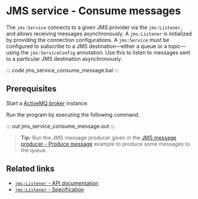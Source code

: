 # JMS service - Consume messages

The `jms:Service` connects to a given JMS provider via the `jms:Listener`, and allows receiving messages asynchronously. A `jms:Listener` is initialized by providing the connection configurations. A `jms:Service` must be configured to subscribe to a JMS destination—either a queue or a topic—using the `jms:ServiceConfig` annotation. Use this to listen to messages sent to a particular JMS destination asynchronously.


::: code jms_service_consume_message.bal :::

## Prerequisites
Start a [ActiveMQ broker](https://activemq.apache.org/getting-started) instance.

Run the program by executing the following command.

::: out jms_service_consume_message.out :::

>**Tip:** Run the JMS message producer given in the [JMS message producer - Produce message](/learn/by-example/jms-producer-produce-message) example to produce some messages to the queue.

## Related links
- [`jms:Listener` - API documentation](https://lib.ballerina.io/ballerinax/java.jms/latest#Listener)
- [`jms:Listener` - Specification](https://github.com/ballerina-platform/module-ballerinax-java.jms/blob/master/docs/spec/spec.md#7-message-listener)
